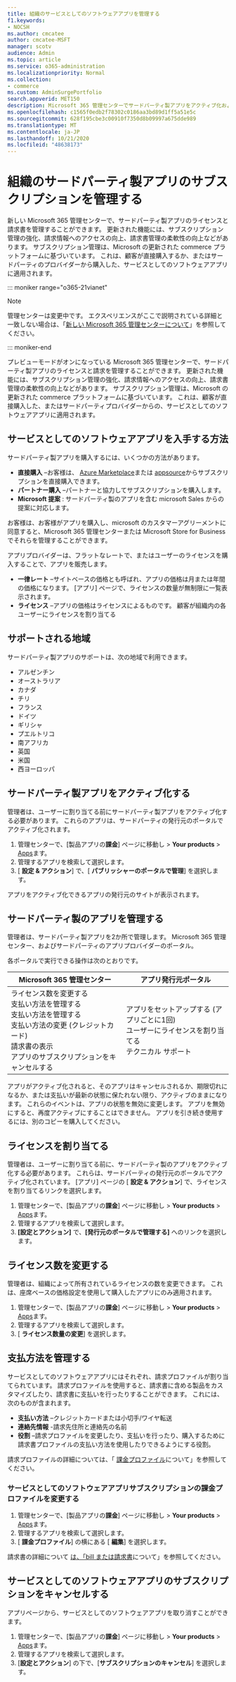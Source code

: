 ```yaml
---
title: 組織のサービスとしてのソフトウェアアプリを管理する
f1.keywords:
- NOCSH
ms.author: cmcatee
author: cmcatee-MSFT
manager: scotv
audience: Admin
ms.topic: article
ms.service: o365-administration
ms.localizationpriority: Normal
ms.collection:
- commerce
ms.custom: AdminSurgePortfolio
search.appverid: MET150
description: Microsoft 365 管理センターでサードパーティ製アプリをアクティブ化および管理する方法について説明します。
ms.openlocfilehash: c1565f0edb2f78302c0186aa3bd89d1ff5a51e5c
ms.sourcegitcommit: 628f195cbe3c00910f7350d8b09997a675dde989
ms.translationtype: MT
ms.contentlocale: ja-JP
ms.lasthandoff: 10/21/2020
ms.locfileid: "48638173"
---
```

# <a name="manage-third-party-app-subscriptions-for-your-organization"></a>組織のサードパーティ製アプリのサブスクリプションを管理する

新しい Microsoft 365 管理センターで、サードパーティ製アプリのライセンスと請求書を管理することができます。 更新された機能には、サブスクリプション管理の強化、請求情報へのアクセスの向上、請求書管理の柔軟性の向上などがあります。 サブスクリプション管理は、Microsoft の更新された commerce プラットフォームに基づいています。 これは、顧客が直接購入するか、またはサードパーティのプロバイダーから購入した、サービスとしてのソフトウェアアプリに適用されます。

::: moniker range="o365-21vianet"

> [!NOTE]
> 管理センターは変更中です。 エクスペリエンスがここで説明されている詳細と一致しない場合は、「[新しい Microsoft 365 管理センターについて](https://docs.microsoft.com/microsoft-365/admin/microsoft-365-admin-center-preview?view=o365-21vianet)」を参照してください。

::: moniker-end

プレビューモードがオンになっている Microsoft 365 管理センターで、サードパーティ製アプリのライセンスと請求を管理することができます。 更新された機能には、サブスクリプション管理の強化、請求情報へのアクセスの向上、請求書管理の柔軟性の向上などがあります。 サブスクリプション管理は、Microsoft の更新された commerce プラットフォームに基づいています。 これは、顧客が直接購入した、またはサードパーティプロバイダーからの、サービスとしてのソフトウェアアプリに適用されます。


## <a name="how-to-get-software-as-a-service-apps"></a>サービスとしてのソフトウェアアプリを入手する方法

サードパーティ製アプリを購入するには、いくつかの方法があります。

- **直接購入** –お客様は、 [Azure Marketplace](https://azuremarketplace.microsoft.com/marketplace/)または [appsource](https://www.appsource.com/)からサブスクリプションを直接購入できます。
- **パートナー購入** –パートナーと協力してサブスクリプションを購入します。
- **Microsoft 提案** : サードパーティ製のアプリを含む microsoft Sales からの提案に対応します。

お客様は、お客様がアプリを購入し、microsoft のカスタマーアグリーメントに同意すると、Microsoft 365 管理センターまたは Microsoft Store for Business でそれらを管理することができます。

アプリプロバイダーは、フラットなレートで、またはユーザーのライセンスを購入することで、アプリを販売します。

- **一律レート** –サイトベースの価格とも呼ばれ、アプリの価格は月または年間の価格になります。 [アプリ] ページで、ライセンスの数量が無制限に一覧表示されます。
- **ライセンス** –アプリの価格はライセンスによるものです。 顧客が組織内の各ユーザーにライセンスを割り当てる

## <a name="supported-regions"></a>サポートされる地域

サードパーティ製アプリのサポートは、次の地域で利用できます。

- アルゼンチン
- オーストラリア
- カナダ
- チリ
- フランス
- ドイツ
- ギリシャ
- プエルトリコ
- 南アフリカ
- 英国
- 米国
- 西ヨーロッパ

## <a name="activate-third-party-apps"></a>サードパーティ製アプリをアクティブ化する

管理者は、ユーザーに割り当てる前にサードパーティ製アプリをアクティブ化する必要があります。 これらのアプリは、サードパーティの発行元のポータルでアクティブ化されます。

1. 管理センターで、[製品アプリの**課金**] ページに移動し  >  **Your products**  >  <a href="https://go.microsoft.com/fwlink/p/?linkid=2125823" target="_blank">Apps</a>ます。
2. 管理するアプリを検索して選択します。
3. [ **設定 & アクション**] で、[ **パブリッシャーのポータルで管理**] を選択します。

アプリをアクティブ化できるアプリの発行元のサイトが表示されます。

## <a name="manage-third-party-apps"></a>サードパーティ製のアプリを管理する

管理者は、サードパーティ製アプリを2か所で管理します。 Microsoft 365 管理センター、およびサードパーティのアプリプロバイダーのポータル。

各ポータルで実行できる操作は次のとおりです。

| Microsoft 365 管理センター | アプリ発行元ポータル |
| --- | --- |
| ライセンス数を変更する <br> 支払い方法を管理する <br> 支払い方法を管理する <br> 支払い方法の変更 (クレジットカード) <br> 請求書の表示 <br> アプリのサブスクリプションをキャンセルする | アプリをセットアップする (アプリごとに1回) <br> ユーザーにライセンスを割り当てる <br> テクニカル サポート |

アプリがアクティブ化されると、そのアプリはキャンセルされるか、期限切れになるか、または支払いが最新の状態に保たれない限り、アクティブのままになります。 これらのイベントは、アプリの状態を無効に変更します。 アプリを無効にすると、再度アクティブにすることはできません。 アプリを引き続き使用するには、別のコピーを購入してください。

## <a name="assign-licenses"></a>ライセンスを割り当てる

管理者は、ユーザーに割り当てる前に、サードパーティ製のアプリをアクティブ化する必要があります。 これらは、サードパーティの発行元のポータルでアクティブ化されています。 [アプリ] ページの [ **設定 & アクション**] で、ライセンスを割り当てるリンクを選択します。

1. 管理センターで、[製品アプリの**課金**] ページに移動し  >  **Your products**  >  <a href="https://go.microsoft.com/fwlink/p/?linkid=2125823" target="_blank">Apps</a>ます。
2. 管理するアプリを検索して選択します。
3. **[設定とアクション]** で、**[発行元のポータルで管理する]** へのリンクを選択します。

## <a name="change-license-quantity"></a>ライセンス数を変更する

管理者は、組織によって所有されているライセンスの数を変更できます。 これは、座席ベースの価格設定を使用して購入したアプリにのみ適用されます。

1. 管理センターで、[製品アプリの**課金**] ページに移動し  >  **Your products**  >  <a href="https://go.microsoft.com/fwlink/p/?linkid=2125823" target="_blank">Apps</a>ます。
2. 管理するアプリを検索して選択します。
3. [ **ライセンス数量の変更**] を選択します。

## <a name="manage-payment-methods"></a>支払方法を管理する

サービスとしてのソフトウェアアプリにはそれぞれ、請求プロファイルが割り当てられています。 請求プロファイルを使用すると、請求書に含める製品をカスタマイズしたり、請求書に支払いを行ったりすることができます。 これには、次のものが含まれます。

- **支払い方法** –クレジットカードまたは小切手/ワイヤ転送
- **連絡先情報** -請求先住所と連絡先の名前
- **役割** –請求プロファイルを変更したり、支払いを行ったり、購入するために請求書プロファイルの支払い方法を使用したりできるようにする役割。

請求プロファイルの詳細については、「 [課金プロファイル](https://docs.microsoft.com/microsoft-store/billing-profile)について」を参照してください。

### <a name="change-the-billing-profile-on-a-software-as-a-service-app-subscription"></a>サービスとしてのソフトウェアアプリサブスクリプションの課金プロファイルを変更する

1. 管理センターで、[製品アプリの**課金**] ページに移動し  >  **Your products**  >  <a href="https://go.microsoft.com/fwlink/p/?linkid=2125823" target="_blank">Apps</a>ます。
2. 管理するアプリを検索して選択します。
3. [ **課金プロファイル**] の横にある [ **編集**] を選択します。

請求書の詳細について [は、「bill または請求書](billing-and-payments/understand-your-invoice.md)について」を参照してください。

## <a name="cancel-a-software-as-a-service-app-subscription"></a>サービスとしてのソフトウェアアプリのサブスクリプションをキャンセルする

アプリページから、サービスとしてのソフトウェアアプリを取り消すことができます。

1. 管理センターで、[製品アプリの**課金**] ページに移動し  >  **Your products**  >  <a href="https://go.microsoft.com/fwlink/p/?linkid=2125823" target="_blank">Apps</a>ます。
2. 管理するアプリを検索して選択します。
3. [**設定とアクション**] の下で、[**サブスクリプションのキャンセル**] を選択します。